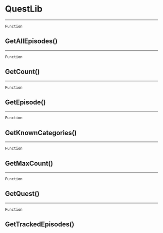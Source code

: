 QuestLib
========

------------------------------------------------------------------------

`Function`

GetAllEpisodes()
----------------

------------------------------------------------------------------------

`Function`

GetCount()
----------

------------------------------------------------------------------------

`Function`

GetEpisode()
------------

------------------------------------------------------------------------

`Function`

GetKnownCategories()
--------------------

------------------------------------------------------------------------

`Function`

GetMaxCount()
-------------

------------------------------------------------------------------------

`Function`

GetQuest()
----------

------------------------------------------------------------------------

`Function`

GetTrackedEpisodes()
--------------------
